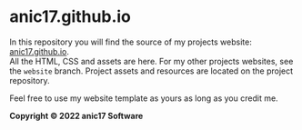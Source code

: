 # anic17.github.io

In this repository you will find the source of my projects website: [anic17.github.io](https://anic17.github.io).  
All the HTML, CSS and assets are here. For my other projects websites, see the `website` branch. Project assets and resources are located on the project repository.  

Feel free to use my website template as yours as long as you credit me.

**Copyright &copy; 2022 anic17 Software**
